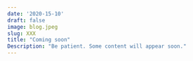 ```yaml
---
date: '2020-15-10'
draft: false
image: blog.jpeg
slug: XXX
title: "Coming soon"
Description: "Be patient. Some content will appear soon."
---
```

